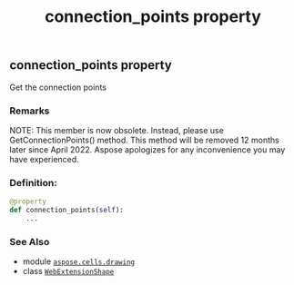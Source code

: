 ﻿---
title: connection_points property
second_title: Aspose.Cells for Python via .NET API References
description: 
type: docs
weight: 320
url: /aspose.cells.drawing/webextensionshape/connection_points/
is_root: false
---

## connection_points property


Get the connection points

### Remarks 


NOTE: This member is now obsolete. Instead, 
please use GetConnectionPoints() method.
This method will be removed 12 months later since April 2022. 
Aspose apologizes for any inconvenience you may have experienced.
### Definition:
```python
@property
def connection_points(self):
    ...
```

### See Also
* module [`aspose.cells.drawing`](../../)
* class [`WebExtensionShape`](/cells/python-net/aspose.cells.drawing/webextensionshape)
